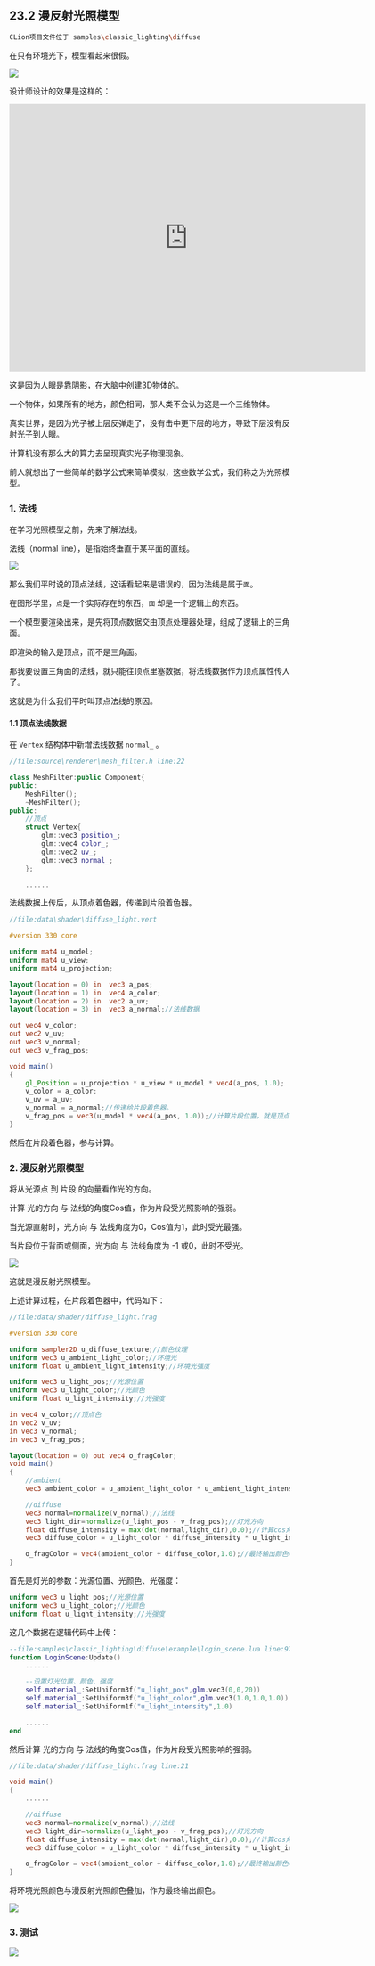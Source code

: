 ﻿## 23.2 漫反射光照模型

```bash
CLion项目文件位于 samples\classic_lighting\diffuse
```

在只有环境光下，模型看起来很假。

![](../../imgs/classic_lighting/ambient_lighting/ambient_red.jpg)

设计师设计的效果是这样的：

<div class="sketchfab-embed-wrapper"> <iframe title="Basic Plane" frameborder="0" allowfullscreen mozallowfullscreen="true" webkitallowfullscreen="true" allow="autoplay; fullscreen; xr-spatial-tracking" xr-spatial-tracking execution-while-out-of-viewport execution-while-not-rendered web-share width="640" height="480" src="https://sketchfab.com/models/319a57619948416288cc2d2880c70a4a/embed?dnt=1"> </iframe> </div>


这是因为人眼是靠阴影，在大脑中创建3D物体的。

一个物体，如果所有的地方，颜色相同，那人类不会认为这是一个三维物体。

真实世界，是因为光子被上层反弹走了，没有击中更下层的地方，导致下层没有反射光子到人眼。

计算机没有那么大的算力去呈现真实光子物理现象。

前人就想出了一些简单的数学公式来简单模拟，这些数学公式，我们称之为光照模型。

### 1. 法线

在学习光照模型之前，先来了解法线。

法线（normal line），是指始终垂直于某平面的直线。

![](../../imgs/classic_lighting/diffuse/normal.jpg)

那么我们平时说的顶点法线，这话看起来是错误的，因为法线是属于`面`。

在图形学里，`点`是一个实际存在的东西，`面` 却是一个逻辑上的东西。

一个模型要渲染出来，是先将顶点数据交由顶点处理器处理，组成了逻辑上的三角面。

即渲染的输入是顶点，而不是三角面。

那我要设置三角面的法线，就只能往顶点里塞数据，将法线数据作为顶点属性传入了。

这就是为什么我们平时叫顶点法线的原因。

#### 1.1 顶点法线数据

在 `Vertex` 结构体中新增法线数据 `normal_` 。

```c++
//file:source\renderer\mesh_filter.h line:22

class MeshFilter:public Component{
public:
    MeshFilter();
    ~MeshFilter();
public:
    //顶点
    struct Vertex{
        glm::vec3 position_;
        glm::vec4 color_;
        glm::vec2 uv_;
        glm::vec3 normal_;
    };

    ......
```

法线数据上传后，从顶点着色器，传递到片段着色器。

```glsl
//file:data\shader\diffuse_light.vert

#version 330 core

uniform mat4 u_model;
uniform mat4 u_view;
uniform mat4 u_projection;

layout(location = 0) in  vec3 a_pos;
layout(location = 1) in  vec4 a_color;
layout(location = 2) in  vec2 a_uv;
layout(location = 3) in  vec3 a_normal;//法线数据

out vec4 v_color;
out vec2 v_uv;
out vec3 v_normal;
out vec3 v_frag_pos;

void main()
{
    gl_Position = u_projection * u_view * u_model * vec4(a_pos, 1.0);
    v_color = a_color;
    v_uv = a_uv;
    v_normal = a_normal;//传递给片段着色器。
    v_frag_pos = vec3(u_model * vec4(a_pos, 1.0));//计算片段位置，就是顶点世界坐标。
}
```

然后在片段着色器，参与计算。

### 2. 漫反射光照模型

将从光源点 到 片段 的向量看作光的方向。

计算 光的方向 与 法线的角度Cos值，作为片段受光照影响的强弱。

当光源直射时，光方向 与 法线角度为0，Cos值为1，此时受光最强。

当片段位于背面或侧面，光方向 与 法线角度为 -1 或0，此时不受光。

![](../../imgs/classic_lighting/diffuse/diffuse_light.png)

这就是漫反射光照模型。

上述计算过程，在片段着色器中，代码如下：

```glsl
//file:data/shader/diffuse_light.frag

#version 330 core

uniform sampler2D u_diffuse_texture;//颜色纹理
uniform vec3 u_ambient_light_color;//环境光
uniform float u_ambient_light_intensity;//环境光强度

uniform vec3 u_light_pos;//光源位置
uniform vec3 u_light_color;//光颜色
uniform float u_light_intensity;//光强度

in vec4 v_color;//顶点色
in vec2 v_uv;
in vec3 v_normal;
in vec3 v_frag_pos;

layout(location = 0) out vec4 o_fragColor;
void main()
{
    //ambient
    vec3 ambient_color = u_ambient_light_color * u_ambient_light_intensity * texture(u_diffuse_texture,v_uv).rgb;

    //diffuse
    vec3 normal=normalize(v_normal);//法线
    vec3 light_dir=normalize(u_light_pos - v_frag_pos);//灯光方向
    float diffuse_intensity = max(dot(normal,light_dir),0.0);//计算cos角度值，作为受光强度。
    vec3 diffuse_color = u_light_color * diffuse_intensity * u_light_intensity * texture(u_diffuse_texture,v_uv).rgb;//计算漫反射颜色

    o_fragColor = vec4(ambient_color + diffuse_color,1.0);//最终输出颜色=环境光照颜色+漫反射光照颜色
}
```

首先是灯光的参数：光源位置、光颜色、光强度：

```glsl
uniform vec3 u_light_pos;//光源位置
uniform vec3 u_light_color;//光颜色
uniform float u_light_intensity;//光强度
```

这几个数据在逻辑代码中上传：

```lua
--file:samples\classic_lighting\diffuse\example\login_scene.lua line:97
function LoginScene:Update()
    ......

    --设置灯光位置、颜色、强度
    self.material_:SetUniform3f("u_light_pos",glm.vec3(0,0,20))
    self.material_:SetUniform3f("u_light_color",glm.vec3(1.0,1.0,1.0))
    self.material_:SetUniform1f("u_light_intensity",1.0)

    ......
end
```

然后计算 光的方向 与 法线的角度Cos值，作为片段受光照影响的强弱。

```glsl
//file:data/shader/diffuse_light.frag line:21

void main()
{
    ......

    //diffuse
    vec3 normal=normalize(v_normal);//法线
    vec3 light_dir=normalize(u_light_pos - v_frag_pos);//灯光方向
    float diffuse_intensity = max(dot(normal,light_dir),0.0);//计算cos角度值，作为受光强度。
    vec3 diffuse_color = u_light_color * diffuse_intensity * u_light_intensity * texture(u_diffuse_texture,v_uv).rgb;//计算漫反射颜色

    o_fragColor = vec4(ambient_color + diffuse_color,1.0);//最终输出颜色=环境光照颜色+漫反射光照颜色
}
```

将环境光照颜色与漫反射光照颜色叠加，作为最终输出颜色。

![](../../imgs/classic_lighting/diffuse/combine_light_effect_diffuse.jpg)


### 3. 测试

![](../../imgs/classic_lighting/diffuse/diffuse_light_model.gif)